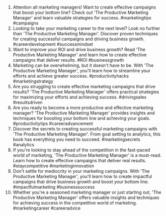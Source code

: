 1. Attention all marketing managers! Want to create effective campaigns that boost your bottom line? Check out 'The Productive Marketing Manager' and learn valuable strategies for success. #marketingtips #campaigns
2. Looking to take your marketing career to the next level? Look no further than 'The Productive Marketing Manager'. Discover proven techniques for creating successful campaigns and driving business growth. #careerdevelopment #successmindset
3. Want to improve your ROI and drive business growth? Read 'The Productive Marketing Manager' and learn how to create effective campaigns that deliver results. #ROI #businessgrowth
4. Marketing can be overwhelming, but it doesn't have to be. With 'The Productive Marketing Manager', you'll learn how to streamline your efforts and achieve greater success. #productivityhacks #marketingstrategy
5. Are you struggling to create effective marketing campaigns that drive results? 'The Productive Marketing Manager' offers practical strategies for maximizing your efforts and achieving success. #drivingsales #resultsdriven
6. Are you ready to become a more productive and effective marketing manager? 'The Productive Marketing Manager' provides insights and techniques for boosting your bottom line and achieving your goals. #productivitytips #careeradvancement
7. Discover the secrets to creating successful marketing campaigns with 'The Productive Marketing Manager'. From goal setting to analytics, this book has everything you need to succeed. #marketingsecrets #analytics
8. If you're looking to stay ahead of the competition in the fast-paced world of marketing, 'The Productive Marketing Manager' is a must-read. Learn how to create effective campaigns that deliver real results. #staycompetitive #marketinginnovation
9. Don't settle for mediocrity in your marketing campaigns. With 'The Productive Marketing Manager', you'll learn how to create impactful campaigns that drive business growth and boost your bottom line. #impactfulmarketing #businesssuccess
10. Whether you're a seasoned marketing manager or just starting out, 'The Productive Marketing Manager' offers valuable insights and techniques for achieving success in the competitive world of marketing. #marketingcareer #careeradvice
